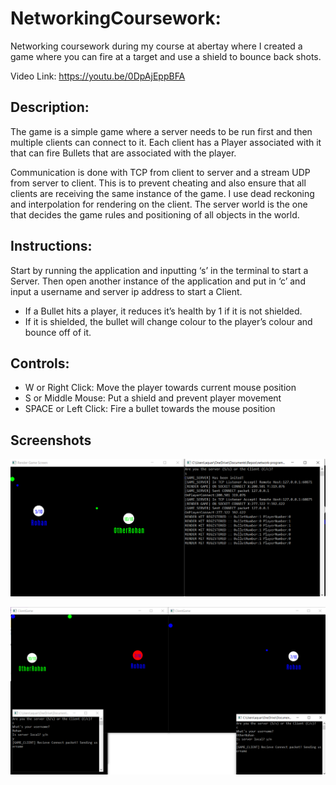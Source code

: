 # NetworkingCoursework:
Networking coursework during my course at abertay where I created a game where you can fire at a target and use a shield to bounce back shots.

Video Link:
https://youtu.be/0DpAjEppBFA

## Description:
The game is a simple game where a server needs to be run first and then multiple clients can connect to it. 
Each client has a Player associated with it that can fire Bullets that are associated with the player. 

Communication is done with TCP from client to server and a stream UDP from server to client. 
This is to prevent cheating and also ensure that all clients are receiving the same instance of the game.
I use dead reckoning and interpolation for rendering on the client. The server world is the one that decides the game rules and positioning of all objects in the world.

## Instructions:
Start by running the application and inputting ‘s’ in the terminal to start a Server. 
Then open another instance of the application and put in ‘c’ and input a username and server ip address to start a Client.
- If a Bullet hits a player, it reduces it’s health by 1 if it is not shielded. 
- If it is shielded, the bullet will change colour to the player’s colour and bounce off of it.


## Controls:
- W or Right Click: Move the player towards current mouse position
- S or Middle Mouse: Put a shield and prevent player movement
- SPACE or Left Click: Fire a bullet towards the mouse position

## Screenshots
![Server and log](https://github.com/RohanMenon92/NetworkingCoursework/blob/master/Screenshots/ServerLog.PNG)

![Clients and log](https://github.com/RohanMenon92/NetworkingCoursework/blob/master/Screenshots/Clients.PNG)
